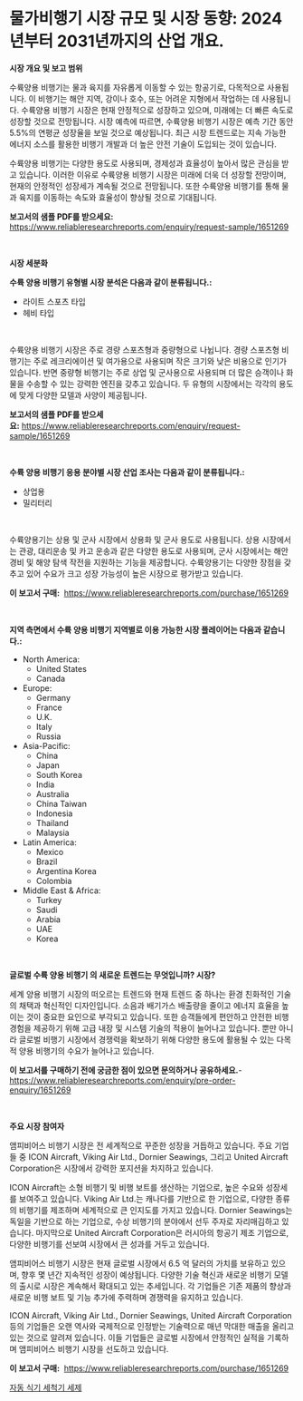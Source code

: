 <p><h1>물가비행기 시장 규모 및 시장 동향: 2024년부터 2031년까지의 산업 개요.</h1></p><p><strong>시장 개요 및 보고 범위</strong></p>
<p><p>수륙양용 비행기는 물과 육지를 자유롭게 이동할 수 있는 항공기로, 다목적으로 사용됩니다. 이 비행기는 해안 지역, 강이나 호수, 또는 어려운 지형에서 작업하는 데 사용됩니다. 수륙양용 비행기 시장은 현재 안정적으로 성장하고 있으며, 미래에는 더 빠른 속도로 성장할 것으로 전망됩니다. 시장 예측에 따르면, 수륙양용 비행기 시장은 예측 기간 동안 5.5%의 연평균 성장율을 보일 것으로 예상됩니다. 최근 시장 트렌드로는 지속 가능한 에너지 소스를 활용한 비행기 개발과 더 높은 안전 기술이 도입되는 것이 있습니다.</p><p>수륙양용 비행기는 다양한 용도로 사용되며, 경제성과 효율성이 높아서 많은 관심을 받고 있습니다. 이러한 이유로 수륙양용 비행기 시장은 미래에 더욱 더 성장할 전망이며, 현재의 안정적인 성장세가 계속될 것으로 전망됩니다. 또한 수륙양용 비행기를 통해 물과 육지를 이동하는 속도와 효율성이 향상될 것으로 기대됩니다.</p></p>
<p><strong>보고서의 샘플 PDF를 받으세요:</strong> <a href="https://www.reliableresearchreports.com/enquiry/request-sample/1651269">https://www.reliableresearchreports.com/enquiry/request-sample/1651269</a></p>
<p>&nbsp;</p>
<p><strong>시장 세분화</strong></p>
<p><strong>수륙 양용 비행기 유형별 시장 분석은 다음과 같이 분류됩니다.:</strong></p>
<p><ul><li>라이트 스포츠 타입</li><li>헤비 타입</li></ul></p>
<p>&nbsp;</p>
<p><p>수륙양용 비행기 시장은 주로 경량 스포츠형과 중량형으로 나뉩니다. 경량 스포츠형 비행기는 주로 레크리에이션 및 여가용으로 사용되며 작은 크기와 낮은 비용으로 인기가 있습니다. 반면 중량형 비행기는 주로 상업 및 군사용으로 사용되며 더 많은 승객이나 화물을 수송할 수 있는 강력한 엔진을 갖추고 있습니다. 두 유형의 시장에서는 각각의 용도에 맞게 다양한 모델과 사양이 제공됩니다.</p></p>
<p><strong>보고서의 샘플 PDF를 받으세요:</strong>&nbsp;<a href="https://www.reliableresearchreports.com/enquiry/request-sample/1651269">https://www.reliableresearchreports.com/enquiry/request-sample/1651269</a></p>
<p>&nbsp;</p>
<p><strong> 수륙 양용 비행기 응용 분야별 시장 산업 조사는 다음과 같이 분류됩니다.:</strong></p>
<p><ul><li>상업용</li><li>밀리터리</li></ul></p>
<p>&nbsp;</p>
<p><p>수륙양용기는 상용 및 군사 시장에서 상용화 및 군사 용도로 사용됩니다. 상용 시장에서는 관광, 대리운송 및 카고 운송과 같은 다양한 용도로 사용되며, 군사 시장에서는 해안 경비 및 해양 탐색 작전을 지원하는 기능을 제공합니다. 수륙양용기는 다양한 장점을 갖추고 있어 수요가 크고 성장 가능성이 높은 시장으로 평가받고 있습니다.</p></p>
<p><strong>이 보고서 구매:</strong>&nbsp; <a href="https://www.reliableresearchreports.com/purchase/1651269">https://www.reliableresearchreports.com/purchase/1651269</a></p>
<p>&nbsp;</p>
<p><strong>지역 측면에서 수륙 양용 비행기 지역별로 이용 가능한 시장 플레이어는 다음과 같습니다.:</strong></p>
<p><ul>
    <li>
        North America:
        <ul>
            <li>United States</li>
            <li>Canada</li>
        </ul>
    </li>
    <li>
        Europe:
        <ul>
            <li>Germany</li>
            <li>France</li>
            <li>U.K.</li>
            <li>Italy</li>
            <li>Russia</li>
        </ul>
    </li>
    <li>
        Asia-Pacific:
        <ul>
            <li>China</li>
            <li>Japan</li>
            <li>South Korea</li>
            <li>India</li>
            <li>Australia</li>
            <li>China Taiwan</li>
            <li>Indonesia</li>
            <li>Thailand</li>
            <li>Malaysia</li>
        </ul>
    </li>
    <li>
        Latin America:
        <ul>
            <li>Mexico</li>
            <li>Brazil</li>
            <li>Argentina Korea</li>
            <li>Colombia</li>
        </ul>
    </li>
    <li>
        Middle East & Africa:
        <ul>
            <li>Turkey</li>
            <li>Saudi</li>
            <li>Arabia</li>
            <li>UAE</li>
            <li>Korea</li>
        </ul>
    </li>
    </ul></p>
<p>&nbsp;</p>
<p><strong>글로벌 수륙 양용 비행기 의 새로운 트렌드는 무엇입니까? 시장?</strong></p>
<p><p>세계 양용 비행기 시장의 떠오르는 트렌드와 현재 트렌드 중 하나는 환경 친화적인 기술의 채택과 혁신적인 디자인입니다. 소음과 배기가스 배출량을 줄이고 에너지 효율을 높이는 것이 중요한 요인으로 부각되고 있습니다. 또한 승객들에게 편안하고 안전한 비행 경험을 제공하기 위해 고급 내장 및 시스템 기술의 적용이 늘어나고 있습니다. 뿐만 아니라 글로벌 비행기 시장에서 경쟁력을 확보하기 위해 다양한 용도에 활용될 수 있는 다목적 양용 비행기의 수요가 늘어나고 있습니다.</p></p>
<p><strong>이 보고서를 구매하기 전에 궁금한 점이 있으면 문의하거나 공유하세요.</strong>- <a href="https://www.reliableresearchreports.com/enquiry/pre-order-enquiry/1651269">https://www.reliableresearchreports.com/enquiry/pre-order-enquiry/1651269</a></p>
<p>&nbsp;</p>
<p><strong>주요 시장 참여자</strong></p>
<p><p>앰피비어스 비행기 시장은 전 세계적으로 꾸준한 성장을 거듭하고 있습니다. 주요 기업들 중 ICON Aircraft, Viking Air Ltd., Dornier Seawings, 그리고 United Aircraft Corporation은 시장에서 강력한 포지션을 차지하고 있습니다.</p><p>ICON Aircraft는 소형 비행기 및 비행 보트를 생산하는 기업으로, 높은 수요와 성장세를 보여주고 있습니다. Viking Air Ltd.는 캐나다를 기반으로 한 기업으로, 다양한 종류의 비행기를 제조하며 세계적으로 큰 인지도를 가지고 있습니다. Dornier Seawings는 독일을 기반으로 하는 기업으로, 수상 비행기의 분야에서 선두 주자로 자리매김하고 있습니다. 마지막으로 United Aircraft Corporation은 러시아의 항공기 제조 기업으로, 다양한 비행기를 선보여 시장에서 큰 성과를 거두고 있습니다.</p><p>앰피비어스 비행기 시장은 현재 글로벌 시장에서 6.5 억 달러의 가치를 보유하고 있으며, 향후 몇 년간 지속적인 성장이 예상됩니다. 다양한 기술 혁신과 새로운 비행기 모델의 출시로 시장은 계속해서 확대되고 있는 추세입니다. 각 기업들은 기존 제품의 향상과 새로운 비행 보트 및 기능 추가에 주력하며 경쟁력을 유지하고 있습니다.</p><p>ICON Aircraft, Viking Air Ltd., Dornier Seawings, United Aircraft Corporation 등의 기업들은 오랜 역사와 국제적으로 인정받는 기술력으로 매년 막대한 매출을 올리고 있는 것으로 알려져 있습니다. 이들 기업들은 글로벌 시장에서 안정적인 실적을 기록하며 앰피비어스 비행기 시장을 선도하고 있습니다.</p></p>
<p><strong>이 보고서 구매:</strong>&nbsp;&nbsp;<a href="https://www.reliableresearchreports.com/purchase/1651269">https://www.reliableresearchreports.com/purchase/1651269</a></p>
<p><p><a href="https://medium.com/@rowedrowe/2024-2031%EB%85%84-%EA%B8%B0%EA%B0%84%EC%9D%84-%EB%8C%80%EC%83%81%EC%9C%BC%EB%A1%9C-%ED%95%9C-%EC%9E%90%EB%8F%99%EC%8B%9D%EA%B8%B0%EC%84%B8%EC%B2%99%EA%B8%B0-%EC%84%B8%EC%A0%9C-%EC%8B%9C%EC%9E%A5-%EB%8F%99%ED%96%A5-%EB%B0%8F-%EC%8B%9C%EC%9E%A5-%EB%B6%84%EC%84%9D-%EC%98%88%EC%B8%A1-add30fa2cb3c">자동 식기 세척기 세제</a></p></p>
